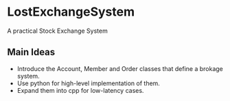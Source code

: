 # LostExchangeSystem
A practical Stock Exchange System

## Main Ideas

* Introduce the Account, Member and Order classes that define a brokage system.
* Use python for high-level implementation of them. 
* Expand them into cpp for low-latency cases.
